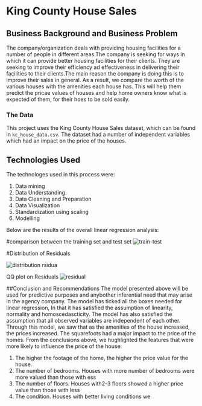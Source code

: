 # King County House Sales


## Business Background and Business Problem
The company/organization deals with providing housing facilities for a number of people in different areas.The company is seeking for ways in which it can provide better housing facilities for their clients. They are seeking to improve their efficiency ad effectiveness in delivering their facilities to their clients.The main reason the company is doing this is to improve their sales in general.
As a result, we compare the worth of the various houses with the amenities each house has. This will help them predict the pricae values of houses and help home owners know what is expected of them, for their hoes to be sold easily.

### The Data
This project uses the King County House Sales dataset, which can be found in  `kc_house_data.csv`. The dataset had a number of independent variables which had an impact on the price of the houses.


## Technologies Used

The technologes used in this process were:
1. Data mining
2. Data Understanding.
3. Data Cleaning and Preparation
4. Data Visualization
5. Standardization using scaling
6. Modelling

Below are the results of the overall linear regression analysis:


#comparison between the training set and test set
![train-test](https://user-images.githubusercontent.com/111424284/208080740-3a86f571-01c2-48b8-959e-4e5c41bd70ac.PNG)

#Distribution of Residuals

![distribution rsidua](https://user-images.githubusercontent.com/111424284/208080336-7c40dbe2-616b-4919-be6e-96833a915cfc.png)

QQ plot on Residuals
![residual](https://user-images.githubusercontent.com/111424284/208080595-3adddd7c-7859-436e-bfe0-080e65884254.png)


##Conclusion and Recommendations
The model presented above will be used for predictive purposes and anybother inferential need that may arise in the agency company. The model has ticked all the boxes needed for linear regression, In that it has satisfied the assumption of linearity, normality and homoscedascticity. The model has also satisfied the assumption that all observed variables are independent of each other.
Through this model, we saw that as the amenities of the house increased, the prices increased. The squarefoots had a major impact to the price of the homes.
From the conclusions above, we hughlighted the features that were more likely to influence the price of the house:
1. The higher the footage of the home, the higher the price value for the house.
2. The number of bedrooms. Houses with more number of bedrooms were more valued than those with ess
3. The number of floors. Houses with2-3 floors showed a higher price value than those with less 
4. The condition. Houses with better living conditions we
